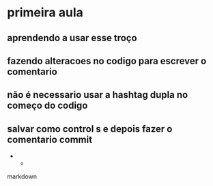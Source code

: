 # primeira aula
## aprendendo a usar esse troço 
## fazendo alteracoes no codigo para escrever o comentario
## não é necessario usar a hashtag dupla no começo do codigo
## salvar como control s e depois fazer o comentario commit
- - 
markdown 

